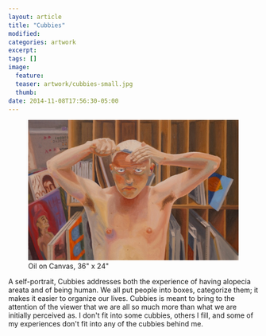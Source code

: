 ```yaml
---
layout: article
title: "Cubbies"
modified:
categories: artwork
excerpt:
tags: []
image:
  feature:
  teaser: artwork/cubbies-small.jpg
  thumb:
date: 2014-11-08T17:56:30-05:00
---
```


<figure>
  <a href="/images/artwork/cubbies.jpg"><img src="/images/artwork/cubbies thumbnail.jpg" /></a>
  <figcaption> Oil on Canvas, 36" x 24" </figcaption>
</figure>

A self-portrait, Cubbies addresses both the experience of having alopecia areata and of being human. We all put people into boxes, categorize them; it makes it easier to organize our lives. Cubbies is meant to bring to the attention of the viewer that we are all so much more than what we are initially perceived as. I don't fit into some cubbies, others I fill, and some of my experiences don't fit into any of the cubbies behind me.
